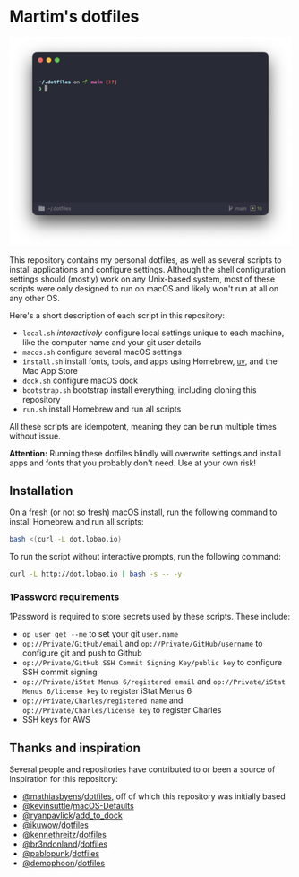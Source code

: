 # Martim's dotfiles

![Screenshot of my shell prompt](static/screenshot.png)

This repository contains my personal dotfiles, as well as several scripts to install applications and configure settings. Although the shell configuration settings should (mostly) work on any Unix-based system, most of these scripts were only designed to run on macOS and likely won't run at all on any other OS.

Here's a short description of each script in this repository:

- `local.sh` _interactively_ configure local settings unique to each machine, like the computer name and your git user details
- `macos.sh` configure several macOS settings
- `install.sh` install fonts, tools, and apps using Homebrew, [`uv`](https://docs.astral.sh/uv/), and the Mac App Store
- `dock.sh` configure macOS dock
- `bootstrap.sh` bootstrap install everything, including cloning this repository
- `run.sh` install Homebrew and run all scripts

All these scripts are idempotent, meaning they can be run multiple times without issue.

**Attention:** Running these dotfiles blindly will overwrite settings and install apps and fonts that you probably don't need. Use at your own risk!

## Installation

On a fresh (or not so fresh) macOS install, run the following command to install Homebrew and run all scripts:

```bash
bash <(curl -L dot.lobao.io)
```

To run the script without interactive prompts, run the following command:

```bash
curl -L http://dot.lobao.io | bash -s -- -y
```

### 1Password requirements

1Password is required to store secrets used by these scripts. These include:

- `op user get --me` to set your git `user.name`
- `op://Private/GitHub/email` and `op://Private/GitHub/username` to configure git and push to Github
- `op://Private/GitHub SSH Commit Signing Key/public key` to configure SSH commit signing
- `op://Private/iStat Menus 6/registered email` and `op://Private/iStat Menus 6/license key` to register iStat Menus 6
- `op://Private/Charles/registered name` and `op://Private/Charles/license key` to register Charles
- SSH keys for AWS

## Thanks and inspiration

Several people and repositories have contributed to or been a source of inspiration for this repository:

- [@mathiasbyens](https://mathiasbynens.be/)/[dotfiles](https://github.com/mathiasbynens/dotfiles), off of which this repository was initially based
- [@kevinsuttle](https://kevinsuttle.com/)/[macOS-Defaults](https://github.com/kevinSuttle/macOS-Defaults)
- [@ryanpavlick](https://github.com/rpavlick)/[add_to_dock](https://github.com/rpavlick/add_to_dock)
- [@ikuwow](https://github.com/ikuwow)/[dotfiles](https://github.com/ikuwow/dotfiles)
- [@kennethreitz](https://www.kennethreitz.org/)/[dotfiles](https://github.com/kennethreitz/dotfiles)
- [@br3ndonland](https://github.com/br3ndonland)/[dotfiles](https://github.com/br3ndonland/dotfiles)
- [@pablopunk](https://github.com/pablopunk)/[dotfiles](https://github.com/pablopunk/dotfiles)
- [@demophoon](https://github.com/demophoon)/[dotfiles](https://github.com/demophoon/dotfiles)
